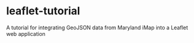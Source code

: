 leaflet-tutorial
================

A tutorial for integrating GeoJSON data from Maryland iMap into a Leaflet web application
